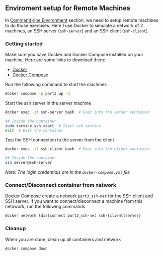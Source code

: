## Enviroment setup for Remote Machines

In [Command-line Environment](../../docs/part3-command-line-environment.md) section, we need to setup remote machines to do those exercises. Here I use Docker to simulate a network of 2 machines, an SSH server (`ssh-server`) and an SSH client (`ssh-client`).

### Getting started

Make sure you have Docker and Docker Compose installed on your machine. Here are some links to download them:

- [Docker](https://docs.docker.com/engine/install/)
- [Docker Compose](https://docs.docker.com/compose/install/)

Run the following command to start the machines
```bash
docker compose -p part3 up -d
```

Start the ssh server in the server machine
```bash
docker exec -it ssh-server bash  # Exec into the server container

## Inside the container
sudo service ssh start  # Start ssh service
exit  # Exit the container
```

Test the SSH connection to the server from the client
```bash
docker exec -it ssh-client bash  # Exec into the client container

## Inside the container
ssh server@ssh-server
```

*Note: The login credentials are in the `docker-compose.yml` file*

### Connect/Disconnect container from network

Docker Compose create a network `part3_ssh-net` for the SSH client and SSH server. If you want to connect/disconnect a machine from this netowork, run the following commands

```bash
docker network (dis)connect part3_ssh-net ssh-{client|server}
```

### Cleanup

When you are done, clean up all containers and network

```
docker compose down
```